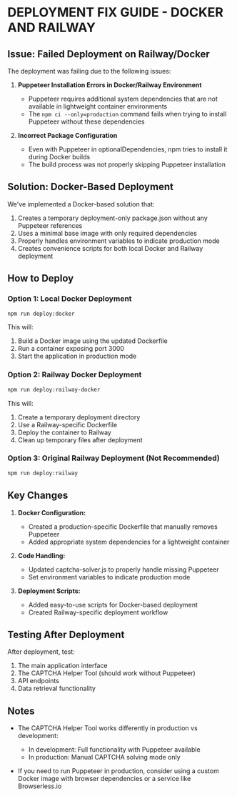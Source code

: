 # DEPLOYMENT FIX GUIDE - DOCKER AND RAILWAY

## Issue: Failed Deployment on Railway/Docker

The deployment was failing due to the following issues:

1. **Puppeteer Installation Errors in Docker/Railway Environment**
   - Puppeteer requires additional system dependencies that are not available in lightweight container environments
   - The `npm ci --only=production` command fails when trying to install Puppeteer without these dependencies

2. **Incorrect Package Configuration**
   - Even with Puppeteer in optionalDependencies, npm tries to install it during Docker builds
   - The build process was not properly skipping Puppeteer installation

## Solution: Docker-Based Deployment

We've implemented a Docker-based solution that:

1. Creates a temporary deployment-only package.json without any Puppeteer references
2. Uses a minimal base image with only required dependencies
3. Properly handles environment variables to indicate production mode
4. Creates convenience scripts for both local Docker and Railway deployment

## How to Deploy

### Option 1: Local Docker Deployment

```bash
npm run deploy:docker
```

This will:
1. Build a Docker image using the updated Dockerfile
2. Run a container exposing port 3000
3. Start the application in production mode

### Option 2: Railway Docker Deployment

```bash
npm run deploy:railway-docker
```

This will:
1. Create a temporary deployment directory
2. Use a Railway-specific Dockerfile
3. Deploy the container to Railway
4. Clean up temporary files after deployment

### Option 3: Original Railway Deployment (Not Recommended)

```bash
npm run deploy:railway
```

## Key Changes

1. **Docker Configuration:**
   - Created a production-specific Dockerfile that manually removes Puppeteer
   - Added appropriate system dependencies for a lightweight container

2. **Code Handling:**
   - Updated captcha-solver.js to properly handle missing Puppeteer
   - Set environment variables to indicate production mode

3. **Deployment Scripts:**
   - Added easy-to-use scripts for Docker-based deployment
   - Created Railway-specific deployment workflow

## Testing After Deployment

After deployment, test:
1. The main application interface
2. The CAPTCHA Helper Tool (should work without Puppeteer)
3. API endpoints
4. Data retrieval functionality

## Notes

- The CAPTCHA Helper Tool works differently in production vs development:
  - In development: Full functionality with Puppeteer available
  - In production: Manual CAPTCHA solving mode only
  
- If you need to run Puppeteer in production, consider using a custom Docker image with browser dependencies or a service like Browserless.io
